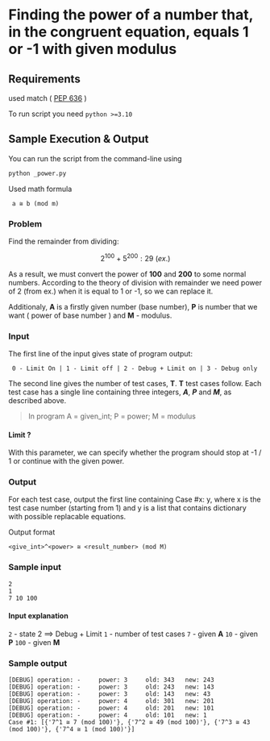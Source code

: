 # Finding the power of a number that, in the congruent equation, equals 1 or -1 with given modulus

## Requirements

used match ( [PEP 636](https://peps.python.org/pep-0636/) ) 

To run script you need `python >=3.10`

## Sample Execution & Output

You can run the script from the command-line using

```cmd
python _power.py
```

Used math formula

```
 a ≅ b (mod m)
```

### Problem

Find the remainder from dividing:

$$2^{100} + 5^{200} : 29 \ (ex.)$$

As a result, we must convert the power of $\boldsymbol{100}$ and $\boldsymbol{200}$ to some normal numbers. According to the theory of division with remainder we need power of 2 (from ex.) when it is equal to 1 or -1, so we can replace it.

Additionaly, $\boldsymbol{A}$ is a firstly given number (base number), $\boldsymbol{P}$ is number that we want ( power of base number ) and $\boldsymbol{M}$ - modulus.

### Input

The first line of the input gives state of program output:

```
 0 - Limit On | 1 - Limit off | 2 - Debug + Limit on | 3 - Debug only
```

The second line gives the number of test cases, $\boldsymbol{T}$. $\boldsymbol{T}$ test cases follow. Each test case has a single line containing three integers, **_A_**, **_P_** and **_M_**, as described above.

> In program A = given_int; P = power; M = modulus

#### Limit ?

With this parameter, we can specify whether the program should stop at -1 / 1 or continue with the given power.

### Output

For each test case, output the first line containing Case #x: y, where x is the test case number (starting from 1) and y is a list that contains dictionary with possible replacable equations.

Output format

```
<give_int>^<power> ≅ <result_number> (mod M)
```

### Sample input

```
2
1
7 10 100
```

#### Input explanation

`2` - state 2 $\implies$ Debug + Limit
`1` - number of test cases
`7` - given $\boldsymbol{A}$
`10` - given $\boldsymbol{P}$
`100` - given $\boldsymbol{M}$

### Sample output

```shell
[DEBUG] operation: -     power: 3     old: 343   new: 243
[DEBUG] operation: -     power: 3     old: 243   new: 143
[DEBUG] operation: -     power: 3     old: 143   new: 43
[DEBUG] operation: -     power: 4     old: 301   new: 201
[DEBUG] operation: -     power: 4     old: 201   new: 101
[DEBUG] operation: -     power: 4     old: 101   new: 1
Case #1: [{'7^1 ≅ 7 (mod 100)'}, {'7^2 ≅ 49 (mod 100)'}, {'7^3 ≅ 43 (mod 100)'}, {'7^4 ≅ 1 (mod 100)'}]
```
